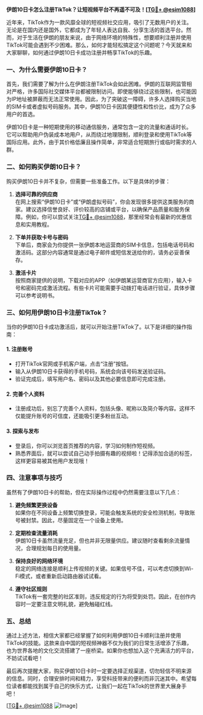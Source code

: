 **伊朗10日卡怎么注册TikTok？让短视频平台不再遥不可及！[[TG💪+ @esim1088](https://t.me/s/esim1088)]**

近年来，TikTok作为一款风靡全球的短视频社交应用，吸引了无数用户的关注。无论是在国内还是国外，它都成为了年轻人表达自我、分享生活的首选平台。然而，对于生活在伊朗的朋友来说，由于网络环境的特殊性，想要顺利注册并使用TikTok可能会遇到不少困难。那么，如何才能轻松搞定这个问题呢？今天就来和大家聊聊，如何通过伊朗10日卡成功注册并畅享TikTok的乐趣。

### **一、为什么需要伊朗10日卡？**

首先，我们需要了解为什么在伊朗注册TikTok会如此困难。伊朗的互联网监管相对严格，许多国际社交媒体平台都被限制访问。即使能够绕过这些限制，也可能因为IP地址被屏蔽而无法正常使用。因此，为了突破这一障碍，许多人选择购买当地的SIM卡或者虚拟号码服务。其中，伊朗10日卡因其便捷性和性价比，成为了众多用户的首选。

伊朗10日卡是一种短期使用的移动通信服务，通常包含一定的流量和通话时长。它可以帮助用户伪装成本地用户，从而绕过地理限制，顺利登录和使用TikTok等国际应用。此外，由于其价格低廉且操作简单，非常适合短期旅行或临时需求的人群。

### **二、如何购买伊朗10日卡？**

购买伊朗10日卡并不复杂，但需要一些准备工作。以下是具体的步骤：

1. **选择可靠的供应商**  
   在网上搜索“伊朗10日卡”或“伊朗虚拟号码”，你会发现很多提供这类服务的商家。建议选择信誉良好、评价较高的店铺或平台，以确保产品质量和服务保障。例如，你可以尝试关注[TG💪+ @esim1088](https://t.me/s/esim1088)，那里经常会有最新的优惠信息和实用教程。

2. **下单并获取卡号与密码**  
   下单后，商家会为你提供一张伊朗本地运营商的SIM卡信息，包括电话号码和激活码。这部分内容通常是通过电子邮件或短信发送给你的，请务必妥善保存。

3. **激活卡片**  
   按照商家提供的说明，下载对应的APP（如伊朗某运营商官方应用），输入卡号和密码完成激活流程。有些卡片可能需要手动拨打电话进行验证，具体步骤可以参考说明书。

### **三、如何用伊朗10日卡注册TikTok？**

当你的伊朗10日卡成功激活后，就可以开始注册TikTok了。以下是详细的操作指南：

#### **1. 注册账号**
- 打开TikTok官网或手机客户端，点击“注册”按钮。
- 输入从伊朗10日卡获得的手机号码，系统会向该号码发送验证码。
- 验证完成后，填写用户名、密码以及其他必要信息即可完成注册。

#### **2. 完善个人资料**
- 注册成功后，别忘了完善个人资料，包括头像、昵称以及简介等内容。这样不仅能提升账号的可信度，还能吸引更多粉丝互动。

#### **3. 探索与发布**
- 登录后，你可以浏览首页推荐的内容，学习如何制作短视频。
- 熟悉界面后，就可以尝试自己动手拍摄有趣的视频啦！记得添加合适的标签，这样更容易被其他用户发现哦！

### **四、注意事项与技巧**

虽然有了伊朗10日卡的帮助，但在实际操作过程中仍然需要注意以下几点：

1. **避免频繁更换设备**  
   如果你在不同设备上频繁切换登录，可能会触发系统的安全检测机制，导致账号被封禁。因此，尽量固定在一个设备上使用。

2. **定期检查流量消耗**  
   伊朗10日卡虽然流量充足，但也并非无限量供应。建议随时查看剩余流量情况，合理规划每日的使用量。

3. **保持良好的网络环境**  
   稳定的网络连接是顺利上传视频的关键。如果信号不佳，可以考虑切换到Wi-Fi模式，或者重新启动路由器试试看。

4. **遵守社区规则**  
   TikTok有一套完整的社区准则，违反规定的行为将受到处罚。因此，在创作内容时一定要注意文明礼貌，避免触碰红线。

### **五、总结**

通过上述方法，相信大家都已经掌握了如何利用伊朗10日卡顺利注册并使用TikTok的技能。这款来自中国的短视频神器不仅为我们的日常生活增添了乐趣，也为世界各地的文化交流搭建了一座桥梁。如果你也想加入这个充满活力的平台，不妨试试看吧！

最后再次提醒大家，购买伊朗10日卡时一定要选择正规渠道，切勿轻信不明来源的信息。同时，合理安排时间和精力，享受科技带来的便利而非沉迷其中。希望每位读者都能找到属于自己的快乐方式，让我们一起在TikTok的世界里大展身手吧！

[[TG💪+ @esim1088](https://t.me/s/esim1088) ![Image](https://i.postimg.cc/4NQfJmqS/Snipaste-2025-05-13-00-14-12.png)]